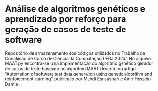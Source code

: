 # Análise de algoritmos genéticos e aprendizado por reforço para geração de casos de teste de software
Repositório de armazenamento dos códigos utilizados no Trabalho de Conclusão de Curso de Ciência da Computação UFRJ 2024.1
No arquivo MAAT.py encontra-se uma implementação do algoritmo genético gerador de casos de teste baseado no algoritmo MAAT descrito no artigo “Automation of software test data generation using genetic algorithm and reinforcement learning”, publicado por Mehdi Esnaashari e Amir Hossein Damia
